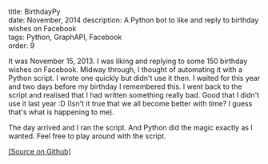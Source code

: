 title: BirthdayPy  
date: November, 2014
description: A Python bot to like and reply to birthday wishes on Facebook  
tags: Python, GraphAPI, Facebook  
order: 9

It was November 15, 2013\. I was liking and replying to some 150 birthday wishes on Facebook. Midway through, I thought of automating it with a Python script. I wrote one quickly but didn't use it then. I waited for this year and two days before my birthday I remembered this. I went back to the script and realised that I had written something really bad. Good that I didn't use it last year :D (Isn't it true that we all become better with time? I guess that's what is happening to me).

The day arrived and I ran the script. And Python did the magic exactly as I wanted. Feel free to play around with the script.

[[Source on Github]](http://github.com/astronomersiva/birthdayWishesReplier/)
